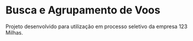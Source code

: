 # Busca e Agrupamento de Voos #

Projeto desenvolvido para utilização em processo seletivo da empresa 123 Milhas.
